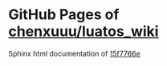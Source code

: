 GitHub Pages of [chenxuuu/luatos_wiki](https://github.com/chenxuuu/luatos_wiki.git)
===
Sphinx html documentation of [15f7766e](https://github.com/chenxuuu/luatos_wiki/tree/15f7766e7e7f7c1dc269375837fc72a6cd3f2874)
